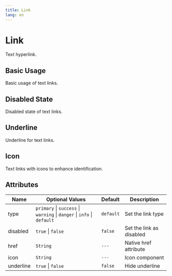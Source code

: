 ```yaml
---
title: Link
lang: en
---
```


# Link

Text hyperlink.

## Basic Usage

Basic usage of text links.

<demo src="../../../example/link/base.vue"></demo>

## Disabled State 

Disabled state of text links.

<demo src="../../../example/link/disabled.vue"></demo>


## Underline 

Underline for text links.

<demo src="../../../example/link/underline.vue"></demo>

## Icon

Text links with icons to enhance identification.

<demo src="../../../example/link/iconlink.vue"></demo>

## Attributes

| Name     | Optional Values                                               | Default    | Description             |
| ----------- | ---------------------------------------------------- | --------- | ---------------- |
| type        | `primary`  \| `success`  \| `warning`  \| `danger`  \| `info`  \| `default`   | `default`     |Set the link type
| disabled | `true` \| `false`                      | `false`  | Set the link as disabled |
| href       |  `String`         | `---` | Native href attribute     |
| icon        | `String`                       | `---`  | Icon component     |
| underline       | `true` \| `false`                      | `false`  | Hide underline |

